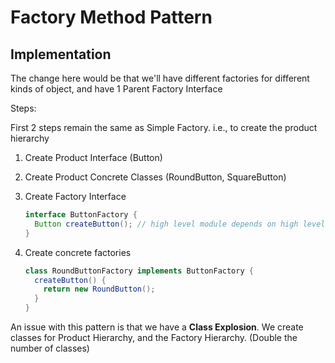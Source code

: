 # Factory Method Pattern

## Implementation

The change here would be that we'll have different factories for different kinds of object, and have 1 Parent Factory Interface

Steps:

First 2 steps remain the same as Simple Factory. i.e., to create the product hierarchy

1. Create Product Interface (Button)
2. Create Product Concrete Classes (RoundButton, SquareButton)
3. Create Factory Interface

    ```Java
    interface ButtonFactory {
      Button createButton(); // high level module depends on high level module
    }
    ```

4. Create concrete factories

    ```Java
    class RoundButtonFactory implements ButtonFactory {
      createButton() {
        return new RoundButton();
      }
    }
    ```

An issue with this pattern is that we have a **Class Explosion**. We create classes for Product Hierarchy, and the Factory Hierarchy. (Double the number of classes)
